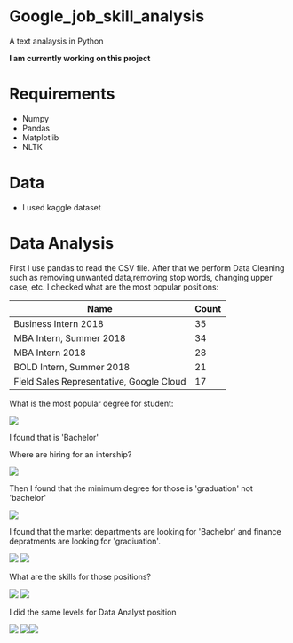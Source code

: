 # Google_job_skill_analysis
 A text analaysis in Python

**I am currently working on this project**

# Requirements
- Numpy
- Pandas
- Matplotlib
- NLTK

# Data
- I used kaggle dataset 

# Data Analysis
First I use pandas to read the CSV file. After that we perform Data Cleaning such as removing unwanted data,removing stop words, changing upper case, etc.
I checked what are the most popular positions:


|   Name                  | Count |
--------------------------|-------|
 Business Intern 2018     | 35 |
 MBA Intern, Summer 2018  | 34 |
 MBA Intern 2018          | 28 | 
 BOLD Intern, Summer 2018 | 21 |
 Field Sales Representative, Google Cloud | 17 |
 

What is the most popular degree for student:

![](https://github.com/ofirGit/Google_job_skill_analysis/blob/main/Charts/Chart2.png)

I found that is 'Bachelor'

Where are hiring for an intership?

![](https://github.com/ofirGit/Google_job_skill_analysis/blob/main/Charts/Cahrt8.png)

Then I found that the minimum degree for those is 'graduation' not 'bachelor'

![](https://github.com/ofirGit/Google_job_skill_analysis/blob/main/Charts/Chart3.png)

I found that the market departments are looking for 'Bachelor' and finance depratments are looking for 'gradiuation'.

![](https://github.com/ofirGit/Google_job_skill_analysis/blob/main/Charts/Chart4.png) ![](https://github.com/ofirGit/Google_job_skill_analysis/blob/main/Charts/Chart.png)

What are the skills for those positions?

![](https://github.com/ofirGit/Google_job_skill_analysis/blob/main/Charts/Chart5.png) ![](https://github.com/ofirGit/Google_job_skill_analysis/blob/main/Charts/Chart6.png)

I did the same levels for Data Analyst position 

![](https://github.com/ofirGit/Google_job_skill_analysis/blob/main/Charts/DChart.png) ![](https://github.com/ofirGit/Google_job_skill_analysis/blob/main/Charts/Dchart2.png)![](https://github.com/ofirGit/Google_job_skill_analysis/blob/main/Charts/chart4.png)
